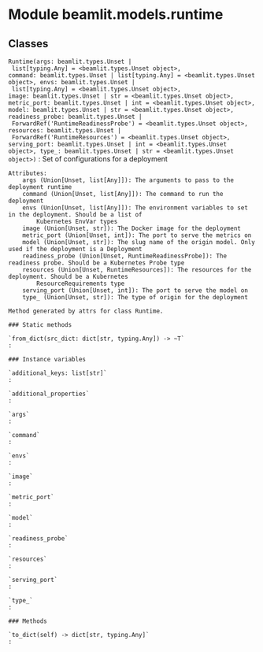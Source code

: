Module beamlit.models.runtime
=============================

Classes
-------

`Runtime(args: beamlit.types.Unset | list[typing.Any] = <beamlit.types.Unset object>, command: beamlit.types.Unset | list[typing.Any] = <beamlit.types.Unset object>, envs: beamlit.types.Unset | list[typing.Any] = <beamlit.types.Unset object>, image: beamlit.types.Unset | str = <beamlit.types.Unset object>, metric_port: beamlit.types.Unset | int = <beamlit.types.Unset object>, model: beamlit.types.Unset | str = <beamlit.types.Unset object>, readiness_probe: beamlit.types.Unset | ForwardRef('RuntimeReadinessProbe') = <beamlit.types.Unset object>, resources: beamlit.types.Unset | ForwardRef('RuntimeResources') = <beamlit.types.Unset object>, serving_port: beamlit.types.Unset | int = <beamlit.types.Unset object>, type_: beamlit.types.Unset | str = <beamlit.types.Unset object>)`
:   Set of configurations for a deployment
    
    Attributes:
        args (Union[Unset, list[Any]]): The arguments to pass to the deployment runtime
        command (Union[Unset, list[Any]]): The command to run the deployment
        envs (Union[Unset, list[Any]]): The environment variables to set in the deployment. Should be a list of
            Kubernetes EnvVar types
        image (Union[Unset, str]): The Docker image for the deployment
        metric_port (Union[Unset, int]): The port to serve the metrics on
        model (Union[Unset, str]): The slug name of the origin model. Only used if the deployment is a Deployment
        readiness_probe (Union[Unset, RuntimeReadinessProbe]): The readiness probe. Should be a Kubernetes Probe type
        resources (Union[Unset, RuntimeResources]): The resources for the deployment. Should be a Kubernetes
            ResourceRequirements type
        serving_port (Union[Unset, int]): The port to serve the model on
        type_ (Union[Unset, str]): The type of origin for the deployment
    
    Method generated by attrs for class Runtime.

    ### Static methods

    `from_dict(src_dict: dict[str, typing.Any]) ‑> ~T`
    :

    ### Instance variables

    `additional_keys: list[str]`
    :

    `additional_properties`
    :

    `args`
    :

    `command`
    :

    `envs`
    :

    `image`
    :

    `metric_port`
    :

    `model`
    :

    `readiness_probe`
    :

    `resources`
    :

    `serving_port`
    :

    `type_`
    :

    ### Methods

    `to_dict(self) ‑> dict[str, typing.Any]`
    :
